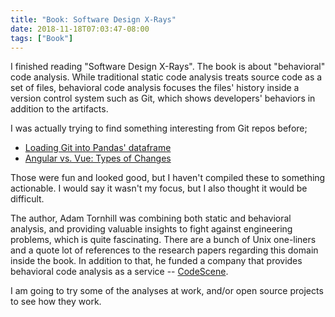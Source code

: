 ```yaml
---
title: "Book: Software Design X-Rays"
date: 2018-11-18T07:03:47-08:00
tags: ["Book"]
---
```


I finished reading "Software Design X-Rays". The book is about "behavioral" code analysis. While traditional static code analysis treats source code as a set of files, behavioral code analysis focuses the files' history inside a version control system such as Git, which shows developers' behaviors in addition to the artifacts.

I was actually trying to find something interesting from Git repos before;

- [Loading Git into Pandas' dataframe](https://blog.8-p.info/en/2018/01/29/git-with-pandas/)
- [Angular vs. Vue: Types of Changes](https://blog.8-p.info/en/2018/02/05/types-of-changes/)

Those were fun and looked good, but I haven't compiled these to something actionable. I would say it wasn't my focus, but I also thought it would be difficult.

The author, Adam Tornhill was combining both static and behavioral analysis, and providing valuable insights to fight against engineering problems, which is quite fascinating. There are a bunch of Unix one-liners and a quote lot of references to the research papers regarding this domain inside the book. In addition to that, he funded a company that provides behavioral code analysis as a service -- [CodeScene](https://codescene.io/).

I am going to try some of the analyses at work, and/or open source projects to see how they work.
